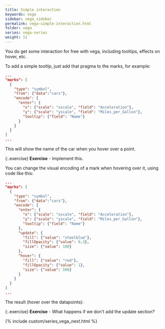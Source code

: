 ```yaml
---
title: Simple interaction
keywords: vega
sidebar: vega_sidebar
permalink: vega-simple-interaction.html
folder: vega
series: vega-series
weight: 11
---
```

You do get some interaction for free with vega, including tooltips, effects on hover, etc.

To add a simple _tooltip_, just add that pragma to the marks, for example:

```json
...
"marks": [
  {
    "type": "symbol",
    "from": {"data":"cars"},
    "encode": {
      "enter": {
        "x": {"scale": "xscale", "field": "Acceleration"},
        "y": {"scale": "yscale", "field": "Miles_per_Gallon"},
        "tooltip": {"field": "Name"}
      }
    }
  }
]
...
```

This will show the name of the car when you hover over a point.

{:.exercise}
**Exercise** - Implement this.

You can change the visual encoding of a mark when hovering over it, using code like this:

```json
...
"marks": [
  {
    "type": "symbol",
    "from": {"data":"cars"},
    "encode": {
      "enter": {
        "x": {"scale": "xscale", "field": "Acceleration"},
        "y": {"scale": "yscale", "field": "Miles_per_Gallon"},
        "tooltip": {"field": "Name"}
      },
      "update": {
        "fill": {"value": "steelblue"},
        "fillOpacity": {"value": 0.3},
        "size": {"value": 100}
      },
      "hover": {
        "fill": {"value": "red"},
        "fillOpacity": {"value": 1},
        "size": {"value": 500}
      }
    }
  }
]
...
```

The result (hover over the datapoints):

<div id="vis3"></div>
<script type="text/javascript">
  var yourVlSpec = {
    "$schema": "https://vega.github.io/schema/vega/v5.json",
    "width": 400,
    "height": 200,
    "padding": 5,

    "data": [
      {
        "name": "cars",
        "url": "https://raw.githubusercontent.com/vega/vega/master/docs/data/cars.json"
      }
    ],

    "scales": [
      {
        "name": "xscale",
        "domain": {"data": "cars", "field": "Acceleration"},
        "range": "width"
      },
      {
        "name": "yscale",
        "domain": {"data": "cars", "field": "Miles_per_Gallon"},
        "range": "height"
      }
    ],
    "axes": [
      {"orient": "bottom", "scale": "xscale", "grid": true},
      {"orient": "left", "scale": "yscale", "grid": true}
    ],
    "marks": [
      {
        "type": "symbol",
        "from": {"data":"cars"},
        "encode": {
          "enter": {
            "x": {"scale": "xscale", "field": "Acceleration"},
            "y": {"scale": "yscale", "field": "Miles_per_Gallon"},
            "tooltip": {"field": "Name"}
          },
          "update": {
            "fill": {"value": "steelblue"},
            "fillOpacity": {"value": 0.3},
            "size": {"value": 100}
          },
          "hover": {
            "fill": {"value": "red"},
            "fillOpacity": {"value": 1},
            "size": {"value": 500}
          }
        }
      }
    ]
  };
  vegaEmbed('#vis3', yourVlSpec);
</script>

<!--
<img src="{{ site.baseurl }}/assets/vega-hover.png" width="50%" />
-->

{:.exercise}
**Exercise** - What happens if we don't add the update section?

{% include custom/series_vega_next.html %}
